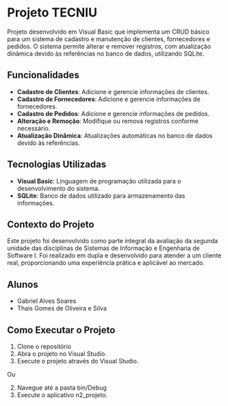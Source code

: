 # Projeto TECNIU

Projeto desenvolvido em Visual Basic que implementa um CRUD básico para um sistema de cadastro e manutenção de clientes, fornecedores e pedidos. O sistema permite alterar e remover registros, com atualização dinâmica devido às referências no banco de dados, utilizando SQLite.

## Funcionalidades

- **Cadastro de Clientes**: Adicione e gerencie informações de clientes.
- **Cadastro de Fornecedores**: Adicione e gerencie informações de fornecedores.
- **Cadastro de Pedidos**: Adicione e gerencie informações de pedidos.
- **Alteração e Remoção**: Modifique ou remova registros conforme necessário.
- **Atualização Dinâmica**: Atualizações automáticas no banco de dados devido às referências.

## Tecnologias Utilizadas

- **Visual Basic**: Linguagem de programação utilizada para o desenvolvimento do sistema.
- **SQLite**: Banco de dados utilizado para armazenamento das informações.

## Contexto do Projeto

Este projeto foi desenvolvido como parte integral da avaliação da segunda unidade das disciplinas de Sistemas de Informação e Engenharia de Software I. Foi realizado em dupla e desenvolvido para atender a um cliente real, proporcionando uma experiência prática e aplicável ao mercado.

## Alunos
- Gabriel Alves Soares
- Thais Gomes de Oliveira e Silva

## Como Executar o Projeto

1. Clone o repositório
2. Abra o projeto no Visual Studio.
3. Execute o projeto através do Visual Studio.

Ou

2. Navegue até a pasta bin/Debug
3. Execute o aplicativo n2_projeto.

